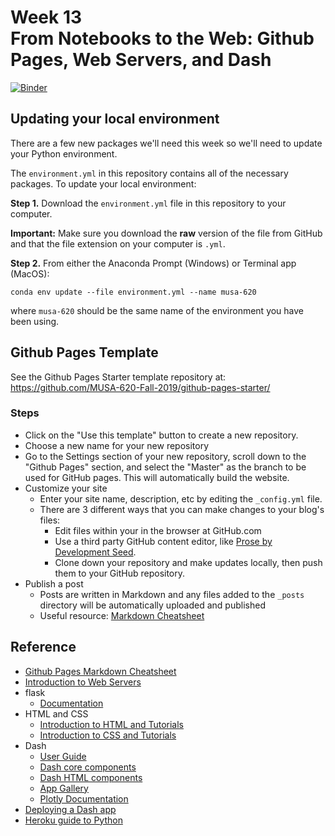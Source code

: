 # Week 13<br>From Notebooks to the Web: Github Pages, Web Servers, and Dash

[![Binder](https://mybinder.org/badge_logo.svg)](https://mybinder.org/v2/gh/MUSA-620-Fall-2019/week-13/master?filepath=lecture-13.ipynb)

## Updating your local environment

There are a few new packages we'll need this week so we'll need
to update your Python environment.

The `environment.yml` in this repository
contains all of the necessary packages. To update your local environment:

**Step 1.** Download the `environment.yml` file in this repository to your computer.

**Important:** Make sure you download the **raw** version of the file from GitHub and that the file extension on your computer is `.yml`.

**Step 2.** From either the Anaconda Prompt (Windows) or Terminal app (MacOS):

```
conda env update --file environment.yml --name musa-620
```

where `musa-620` should be the same name of the environment you have been using.

## Github Pages Template

See the Github Pages Starter template repository at: https://github.com/MUSA-620-Fall-2019/github-pages-starter/

### Steps

- Click on the "Use this template" button to create a new repository.
- Choose a new name for your new repository
- Go to the Settings section of your new repository, scroll down to the "Github Pages" section, and select the "Master" as the branch to be used for GitHub pages. This will automatically build the website.
- Customize your site
  - Enter your site name, description, etc by editing the `_config.yml` file.
  - There are 3 different ways that you can make changes to your blog's files:
    - Edit files within your in the browser at GitHub.com
    - Use a third party GitHub content editor, like [Prose by Development Seed](http://prose.io).
    - Clone down your repository and make updates locally, then push them to your GitHub repository.
- Publish a post
  - Posts are written in Markdown and any files added to the `_posts` directory will be automatically uploaded and published
  - Useful resource: [Markdown Cheatsheet](http://www.jekyllnow.com/Markdown-Style-Guide/)

## Reference

- [Github Pages Markdown Cheatsheet](http://www.jekyllnow.com/Markdown-Style-Guide/)
- [Introduction to Web Servers](https://developer.mozilla.org/en-US/docs/Learn/Common_questions/What_is_a_web_server)
- flask
  - [Documentation](http://flask.pocoo.org/docs/1.0/)
- HTML and CSS
  - [Introduction to HTML and Tutorials](https://developer.mozilla.org/en-US/docs/Learn/HTML/Introduction_to_HTML)
  - [Introduction to CSS and Tutorials](https://developer.mozilla.org/en-US/docs/Learn/CSS/Introduction_to_CSS)
- Dash
  - [User Guide](https://dash.plot.ly/)
  - [Dash core components](https://dash.plot.ly/dash-core-components)
  - [Dash HTML components](https://dash.plot.ly/dash-html-components)
  - [App Gallery](https://dash.plot.ly/gallery)
  - [Plotly Documentation](https://plot.ly/python/)
- [Deploying a Dash app](https://dash.plot.ly/deployment)
- [Heroku guide to Python](https://devcenter.heroku.com/articles/getting-started-with-python)
